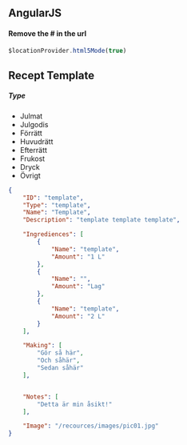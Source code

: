 ## AngularJS
#### Remove the # in the url
``` javascript
$locationProvider.html5Mode(true)
```

## Recept Template
##### Type
* Julmat
* Julgodis
* Förrätt
* Huvudrätt
* Efterrätt
* Frukost
* Dryck
* Övrigt
```json
{
	"ID": "template", 
	"Type": "template",
	"Name": "Template",
	"Description": "template template template",

	"Ingrediences": [
		{
			"Name": "template",
			"Amount": "1 L"
		},
		{
			"Name": "",
			"Amount": "Lag"
		},
		{
			"Name": "template",
			"Amount": "2 L"
		}
	],

	"Making": [
		"Gör så här",
		"Och såhär", 
		"Sedan såhär"
	],


	"Notes": [
		"Detta är min åsikt!"
	],

	"Image": "/recources/images/pic01.jpg"
}
```
